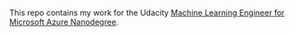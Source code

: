 This repo contains my work for the Udacity [Machine Learning Engineer for Microsoft Azure Nanodegree](https://www.udacity.com/course/machine-learning-engineer-for-microsoft-azure-nanodegree--nd00333).  